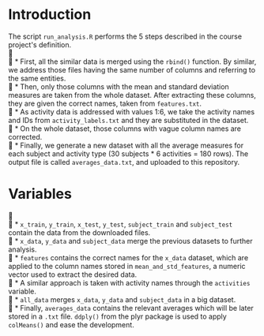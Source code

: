 # Introduction  

 The script `run_analysis.R` performs the 5 steps described in the course project's definition.  
    
   * First, all the similar data is merged using the `rbind()` function. By similar, we address those files having the same           number of columns and referring to the same entities.  
   * Then, only those columns with the mean and standard deviation measures are taken from the whole dataset. After extracting        these columns, they are given the correct names, taken from `features.txt`.  
   * As activity data is addressed with values 1:6, we take the activity names and IDs from `activity_labels.txt` and they are        substituted in the dataset.  
   * On the whole dataset, those columns with vague column names are corrected.  
   * Finally, we generate a new dataset with all the average measures for each subject and activity type (30 subjects * 6             activities = 180 rows). The output file is called `averages_data.txt`, and uploaded to this repository.  

 # Variables  
    
   * `x_train`, `y_train`, `x_test`, `y_test`, `subject_train` and `subject_test` contain the data from the downloaded files.  
   * `x_data`, `y_data` and `subject_data` merge the previous datasets to further analysis.  
   * `features` contains the correct names for the `x_data` dataset, which are applied to the column names stored in                  `mean_and_std_features`, a numeric vector used to extract the desired data.  
   * A similar approach is taken with activity names through the `activities` variable.  
   * `all_data` merges `x_data`, `y_data` and `subject_data` in a big dataset.  
   * Finally, `averages_data` contains the relevant averages which will be later stored in a `.txt` file. `ddply()` from the          plyr package is used to apply `colMeans()` and ease the development.  
